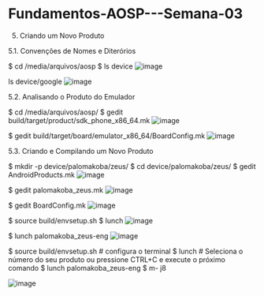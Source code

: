 # Fundamentos-AOSP---Semana-03


5. Criando um Novo Produto


5.1. Convenções de Nomes e Diterórios

$ cd /media/arquivos/aosp
$ ls device
![image](https://user-images.githubusercontent.com/75500077/225477749-ae5ab2d5-c7ef-49fc-be1c-252cf762fb85.png)


ls device/google
![image](https://user-images.githubusercontent.com/75500077/225477940-0b60f8cd-728f-4611-b5a6-2f0644f0915a.png)


5.2. Analisando o Produto do Emulador

$ cd /media/arquivos/aosp/
$ gedit build/target/product/sdk_phone_x86_64.mk
![image](https://user-images.githubusercontent.com/75500077/225478438-4bfb0746-e91f-46ff-8860-1c9c5b267340.png)

$ gedit build/target/board/emulator_x86_64/BoardConfig.mk
![image](https://user-images.githubusercontent.com/75500077/225478607-915e5969-961c-4a37-a9d0-d8d1732dd64e.png)


5.3. Criando e Compilando um Novo Produto

$ mkdir -p device/palomakoba/zeus/
$ cd device/palomakoba/zeus/
$ gedit AndroidProducts.mk
![image](https://user-images.githubusercontent.com/75500077/225479303-a6621d06-b7af-4a1d-a659-c5da6fad4521.png)


$ gedit palomakoba_zeus.mk 
![image](https://user-images.githubusercontent.com/75500077/225479606-5ea3b97a-64f5-4597-bd1b-2c0e2696d05c.png)

$ gedit BoardConfig.mk
![image](https://user-images.githubusercontent.com/75500077/225479728-2992265c-350f-4c27-824b-6180b08049ea.png)

$ source build/envsetup.sh
$ lunch 
![image](https://user-images.githubusercontent.com/75500077/225479992-e76689d3-19cd-4032-995e-8946c5fc078b.png)

$ lunch palomakoba_zeus-eng
![image](https://user-images.githubusercontent.com/75500077/225480151-595c7573-2baf-40ab-b9bd-99a1eff5cef6.png)

$ source build/envsetup.sh  # configura o terminal
$ lunch # Seleciona o número do seu produto ou pressione CTRL+C e execute o próximo comando
$ lunch palomakoba_zeus-eng
$ m- j8

![image](https://user-images.githubusercontent.com/75500077/225772523-39a96bbb-4abb-412c-b377-cdc221f4918c.png)





